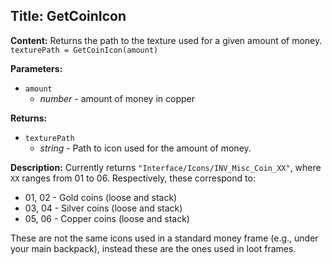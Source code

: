 ## Title: GetCoinIcon

**Content:**
Returns the path to the texture used for a given amount of money.
`texturePath = GetCoinIcon(amount)`

**Parameters:**
- `amount`
  - *number* - amount of money in copper

**Returns:**
- `texturePath`
  - *string* - Path to icon used for the amount of money.

**Description:**
Currently returns `"Interface/Icons/INV_Misc_Coin_XX"`, where `XX` ranges from 01 to 06. Respectively, these correspond to:
- 01, 02 - Gold coins (loose and stack)
- 03, 04 - Silver coins (loose and stack)
- 05, 06 - Copper coins (loose and stack)

These are not the same icons used in a standard money frame (e.g., under your main backpack), instead these are the ones used in loot frames.